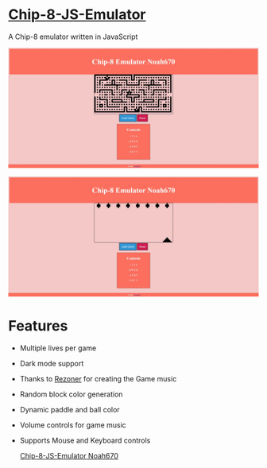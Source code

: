 # [Chip-8-JS-Emulator](https://chip-8-js-noah670.herokuapp.com/)

A Chip-8 emulator written in JavaScript

![alt-text](https://github.com/Noah670/Chip-8-JS-emulator/blob/master/display/blinky_display_demo.gif)

![alt-text](https://github.com/Noah670/Chip-8-JS-emulator/blob/master/display/invade_display_demo.gif)


# Features 

- Multiple lives per game

- Dark mode support

- Thanks to [Rezoner](https://opengameart.org/users/rezoner) for creating the Game music

- Random block color generation 

- Dynamic paddle and ball color

- Volume controls for game music

- Supports Mouse and Keyboard controls


  [Chip-8-JS-Emulator Noah670](https://chip-8-js-noah670.herokuapp.com/)
